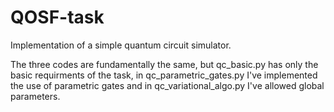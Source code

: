 # QOSF-task
Implementation of a simple quantum circuit simulator.

The three codes are fundamentally the same, but qc_basic.py has only the basic requirments of the task, in qc_parametric_gates.py I've implemented the use of parametric gates and in qc_variational_algo.py I've allowed global parameters.
